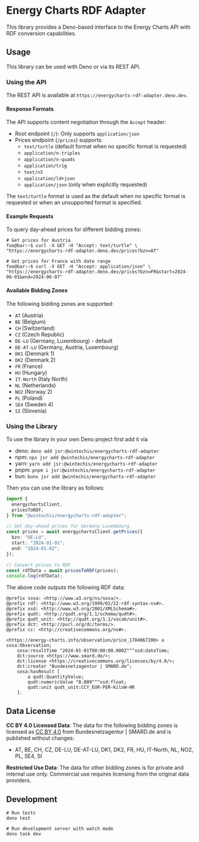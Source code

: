 # Energy Charts RDF Adapter

This library provides a Deno-based interface to the Energy Charts API with RDF conversion capabilities.

## Usage

This library can be used with Deno or via its REST API.

### Using the API

The REST API is available at `https://energycharts-rdf-adapter.deno.dev`.

#### Response Formats

The API supports content negotiation through the `Accept` header:

- Root endpoint (`/`): Only supports `application/json`
- Prices endpoint (`/prices`) supports:
  - `text/turtle` (default format when no specific format is requested)
  - `application/n-triples`
  - `application/n-quads`
  - `application/trig`
  - `text/n3`
  - `application/ld+json`
  - `application/json` (only when explicitly requested)

The `text/turtle` format is used as the default when no specific format is requested or when an unsupported format is specified.

#### Example Requests

To query day-ahead prices for different bidding zones:

```console
# Get prices for Austria
foo@bar:~$ curl -X GET -H "Accept: text/turtle" \
"https://energycharts-rdf-adapter.deno.dev/prices?bzn=AT"

# Get prices for France with date range
foo@bar:~$ curl -X GET -H "Accept: application/json" \
"https://energycharts-rdf-adapter.deno.dev/prices?bzn=FR&start=2024-06-01&end=2024-06-07"
```

#### Available Bidding Zones

The following bidding zones are supported:

- `AT` (Austria)
- `BE` (Belgium)
- `CH` (Switzerland)
- `CZ` (Czech Republic)
- `DE-LU` (Germany, Luxembourg) - default
- `DE-AT-LU` (Germany, Austria, Luxembourg)
- `DK1` (Denmark 1)
- `DK2` (Denmark 2)
- `FR` (France)
- `HU` (Hungary)
- `IT-North` (Italy North)
- `NL` (Netherlands)
- `NO2` (Norway 2)
- `PL` (Poland)
- `SE4` (Sweden 4)
- `SI` (Slovenia)

### Using the Library

To use the library in your own Deno project first add it via

- deno: `deno add jsr:@wintechis/energycharts-rdf-adapter`
- npm: `npx jsr add @wintechis/energycharts-rdf-adapter`
- yarn: `yarn add jsr:@wintechis/energycharts-rdf-adapter`
- pnpm: `pnpm i jsr:@wintechis/energycharts-rdf-adapter`
- bun: `bunx jsr add @wintechis/energycharts-rdf-adapter`

Then you can use the library as follows:

```typescript
import {
  energychartsClient,
  pricesToRDF,
} from "@wintechis/energycharts-rdf-adapter";

// Get day-ahead prices for Germany-Luxembourg
const prices = await energychartsClient.getPrices({
  bzn: "DE-LU",
  start: "2024-01-01",
  end: "2024-01-02",
});

// Convert prices to RDF
const rdfData = await pricesToRDF(prices);
console.log(rdfData);
```

The above code outputs the following RDF data:

```turtle
@prefix sosa: <http://www.w3.org/ns/sosa/>.
@prefix rdf: <http://www.w3.org/1999/02/22-rdf-syntax-ns#>.
@prefix xsd: <http://www.w3.org/2001/XMLSchema#>.
@prefix qudt: <http://qudt.org/1.1/schema/qudt#>.
@prefix qudt_unit: <http://qudt.org/1.1/vocab/unit#>.
@prefix dct: <http://purl.org/dc/terms/>.
@prefix cc: <http://creativecommons.org/ns#>.

<https://energy-charts.info/observation/price_1704067200> a sosa:Observation;
    sosa:resultTime "2024-01-01T00:00:00.000Z"^^xsd:dateTime;
    dct:source <https://www.smard.de/>;
    dct:license <https://creativecommons.org/licenses/by/4.0/>;
    dct:creator "Bundesnetzagentur | SMARD.de";
    sosa:hasResult [
        a qudt:QuantityValue;
        qudt:numericValue "0.089"^^xsd:float;
        qudt:unit qudt_unit:CCY_EUR-PER-KiloW-HR
    ].
```

## Data License

**CC BY 4.0 Licensed Data**: The data for the following bidding zones is licensed as [CC BY 4.0](https://creativecommons.org/licenses/by/4.0/) from Bundesnetzagentur | SMARD.de and is published without changes:

- AT, BE, CH, CZ, DE-LU, DE-AT-LU, DK1, DK2, FR, HU, IT-North, NL, NO2, PL, SE4, SI

**Restricted Use Data**: The data for other bidding zones is for private and internal use only. Commercial use requires licensing from the original data providers.

## Development

```
# Run tests
deno test

# Run development server with watch mode
deno task dev
```
